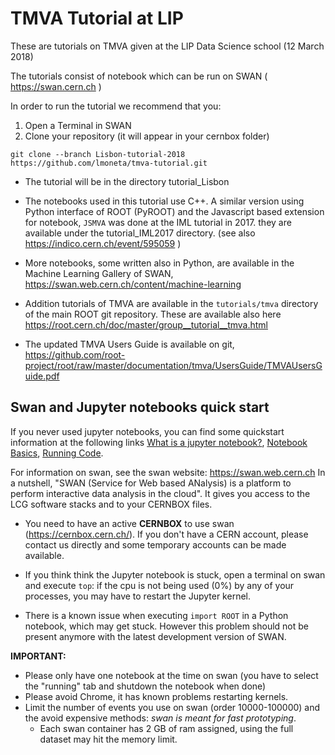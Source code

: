 # TMVA Tutorial at LIP 

These are tutorials on TMVA given at the LIP Data Science school  (12 March 2018)



The tutorials consist of notebook which can be run on SWAN ( https://swan.cern.ch )


In order to run the tutorial we recommend that you:

1. Open a Terminal in SWAN 
2. Clone your repository (it will appear in your cernbox folder)
```
git clone --branch Lisbon-tutorial-2018 https://github.com/lmoneta/tmva-tutorial.git
```
* The tutorial will be in the directory tutorial_Lisbon

* The notebooks used in this tutorial use C++. A similar version using  Python interface of ROOT (PyROOT) and the Javascript based extension for notebook, `JSMVA` was done at the IML tutorial in 2017. they are available under the tutorial_IML2017 directory. (see also https://indico.cern.ch/event/595059 )

* More notebooks, some written also in Python, are available in the Machine Learning Gallery of SWAN, https://swan.web.cern.ch/content/machine-learning

* Addition tutorials of TMVA are available in the `tutorials/tmva` directory of the main ROOT git repository. These are available also here https://root.cern.ch/doc/master/group__tutorial__tmva.html

* The updated TMVA Users Guide is available on git, https://github.com/root-project/root/raw/master/documentation/tmva/UsersGuide/TMVAUsersGuide.pdf

## Swan and Jupyter notebooks quick start ##

If you never used jupyter notebooks, you can find some quickstart information at the following links [What is a jupyter notebook?](http://nbviewer.jupyter.org/github/jupyter/notebook/blob/master/docs/source/examples/Notebook/What%20is%20the%20Jupyter%20Notebook.ipynb), [Notebook Basics](http://nbviewer.jupyter.org/github/jupyter/notebook/blob/master/docs/source/examples/Notebook/Notebook%20Basics.ipynb),  [Running Code](http://nbviewer.jupyter.org/github/jupyter/notebook/blob/master/docs/source/examples/Notebook/Running%20Code.ipynb).

For information on swan, see the swan website: https://swan.web.cern.ch
In a nutshell, "SWAN (Service for Web based ANalysis) is a platform to perform interactive data analysis in the cloud". It gives you access to the LCG software stacks and to your CERNBOX files. 

* You need to have an active **CERNBOX** to use swan (https://cernbox.cern.ch/). If you don't have a CERN account, please contact us directly and some temporary accounts can be made available. 

* If you think think the Jupyter notebook is stuck, open a terminal on swan and execute `top`: if the cpu is not being used (0%) by any of your processes, you may have to restart the Jupyter
kernel.

* There is a known issue when executing `import ROOT` in a Python notebook, which may get stuck.  However this problem should not be present anymore with the latest development version of SWAN.


**IMPORTANT:**    
* Please only have one notebook at the time on swan (you have to select the "running" tab and shutdown the notebook when done)
* Please avoid Chrome, it has known problems restarting kernels.
* Limit the number of events you use on swan (order 10000-100000) and the avoid expensive methods: *swan is meant for fast prototyping*. 
     * Each swan container has 2 GB of ram assigned, using the full dataset may hit the memory limit.

